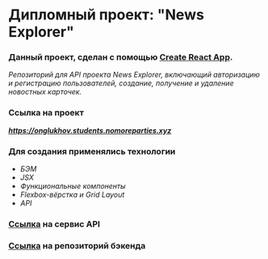 # Дипломный проект: "News Explorer"

### Данный проект, сделан с помощью [Create React App](https://github.com/facebook/create-react-app).

*Репозиторий для API проекта News Explorer, включающий авторизацию и регистрацию пользователей, создание, получение и удаление новостных карточек.*

### Ссылка на проект
***https://onglukhov.students.nomoreparties.xyz***

### Для создания применялись технологии
+ *БЭМ*
+ *JSX*
+ *Функциональные компоненты*
+ *Flexbox-вёрстка и Grid Layout*
+ *API*

### [Ссылка](https://newsapi.org.) на сервис API
### [Ссылка](https://github.com/Oleg-Glukhov1/news-explorer-api) на репозиторий бэкенда
